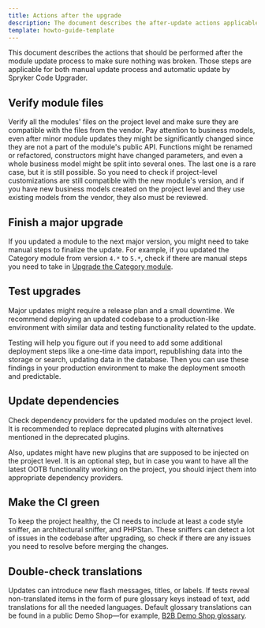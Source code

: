 ```yaml
---
title: Actions after the upgrade
description: The document describes the after-update actions applicable for both the manual and the automatic update process using the Spryker Code Upgrader
template: howto-guide-template
---
```



This document describes the actions that should be performed after the module update process to make sure nothing was broken.
Those steps are applicable for both manual update process and automatic update by Spryker Code Upgrader.

## Verify module files

Verify all the modules' files on the project level and make sure they are compatible with the files from the vendor. Pay attention to business models, even after minor module updates they might be significantly changed since they are not a part of the module's public API. Functions might be renamed or refactored, constructors might have changed parameters, and even a whole business model might be split into several ones. The last one is a rare case, but it is still possible. So you need to check if project-level customizations are still compatible with the new module's version, and if you have new business models created on the project level and they use existing models from the vendor, they also must be reviewed.


## Finish a major upgrade

If you updated a module to the next major version, you might need to take manual steps to finalize the update. For example, if you updated the Category module from version `4.*` to `5.*`, check if there are manual steps you need to take in [Upgrade the Category module](/docs/pbc/all/product-information-management/{{site.version}}/base-shop/install-and-upgrade/upgrade-modules/upgrade-the-category-module.html).

## Test upgrades

Major updates might require a release plan and a small downtime. We recommend deploying an updated codebase to a production-like environment with similar data and testing functionality related to the update.

Testing will help you figure out if you need to add some additional deployment steps like a one-time data import, republishing data into the storage or search, updating data in the database. Then you can use these findings in your production environment to make the deployment smooth and predictable.

## Update dependencies

Check dependency providers for the updated modules on the project level. It is recommended to replace deprecated plugins with alternatives mentioned in the deprecated plugins.

Also, updates might have new plugins that are supposed to be injected on the project level. It is an optional step, but in case you want to have all the latest OOTB functionality working on the project, you should inject them into appropriate dependency providers.

## Make the CI green

To keep the project healthy, the CI needs to include at least a code style sniffer, an architectural sniffer, and PHPStan. These sniffers can detect a lot of issues in the codebase after upgrading, so check if there are any issues you need to resolve before merging the changes.

## Double-check translations

Updates can introduce new flash messages, titles, or labels. If tests reveal non-translated items in the form of pure glossary keys instead of text, add translations for all the needed languages. Default glossary translations can be found in a public Demo Shop—for example, [B2B Demo Shop glossary](https://github.com/spryker-shop/b2b-demo-shop/blob/master/data/import/common/common/glossary.csv).
